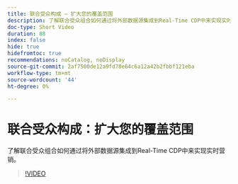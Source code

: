 ```yaml
---
title: 联合受众构成 — 扩大您的覆盖范围
description: 了解联合受众组合如何通过将外部数据源集成到Real-Time CDP中来实现实时营销。
doc-type: Short Video
duration: 88
index: false
hide: true
hidefromtoc: true
recommendations: noCatalog, noDisplay
source-git-commit: 2af7500de12a9fd78e64c6a12a42b2fbbf121eba
workflow-type: tm+mt
source-wordcount: '44'
ht-degree: 0%

---
```



# 联合受众构成：扩大您的覆盖范围

了解联合受众组合如何通过将外部数据源集成到Real-Time CDP中来实现实时营销。

<!-- 62_S508_3442517_87_federated-audience-composition-expanding-your-reach -->
>[!VIDEO](https://video.tv.adobe.com/v/3458250/?learn=on&enablevpops=true)
